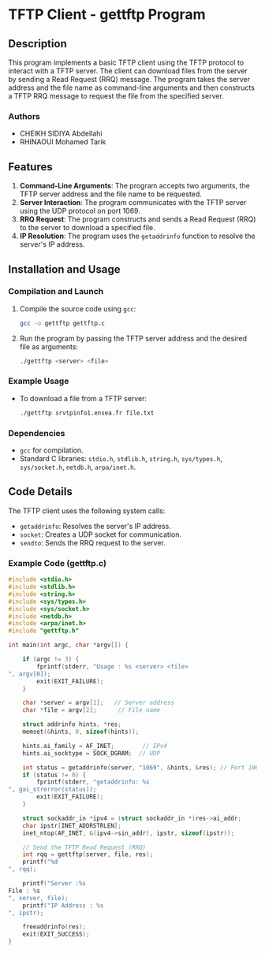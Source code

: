 # TFTP Client - gettftp Program

## Description
This program implements a basic TFTP client using the TFTP protocol to interact with a TFTP server. The client can download files from the server by sending a Read Request (RRQ) message. The program takes the server address and the file name as command-line arguments and then constructs a TFTP RRQ message to request the file from the specified server.

### Authors
- CHEIKH SIDIYA Abdellahi
- RHINAOUI Mohamed Tarik

## Features
1. **Command-Line Arguments**: The program accepts two arguments, the TFTP server address and the file name to be requested.
2. **Server Interaction**: The program communicates with the TFTP server using the UDP protocol on port 1069.
3. **RRQ Request**: The program constructs and sends a Read Request (RRQ) to the server to download a specified file.
4. **IP Resolution**: The program uses the `getaddrinfo` function to resolve the server's IP address.

## Installation and Usage
### Compilation and Launch
1. Compile the source code using `gcc`:
    ```bash
    gcc -o gettftp gettftp.c
    ```
2. Run the program by passing the TFTP server address and the desired file as arguments:
    ```bash
    ./gettftp <server> <file>
    ```

### Example Usage
- To download a file from a TFTP server:
    ```bash
    ./gettftp srvtpinfo1.ensea.fr file.txt
    ```

### Dependencies
- `gcc` for compilation.
- Standard C libraries: `stdio.h`, `stdlib.h`, `string.h`, `sys/types.h`, `sys/socket.h`, `netdb.h`, `arpa/inet.h`.

## Code Details
The TFTP client uses the following system calls:
- `getaddrinfo`: Resolves the server's IP address.
- `socket`: Creates a UDP socket for communication.
- `sendto`: Sends the RRQ request to the server.

### Example Code (gettftp.c)
```c
#include <stdio.h>
#include <stdlib.h>
#include <string.h>
#include <sys/types.h>
#include <sys/socket.h>
#include <netdb.h>
#include <arpa/inet.h>
#include "gettftp.h"

int main(int argc, char *argv[]) {

    if (argc != 3) { 
        fprintf(stderr, "Usage : %s <server> <file>
", argv[0]);
        exit(EXIT_FAILURE);
    }

    char *server = argv[1];   // Server address
    char *file = argv[2];      // File name

    struct addrinfo hints, *res;
    memset(&hints, 0, sizeof(hints));

    hints.ai_family = AF_INET;        // IPv4
    hints.ai_socktype = SOCK_DGRAM;  // UDP

    int status = getaddrinfo(server, "1069", &hints, &res); // Port 1069 is used
    if (status != 0) {
        fprintf(stderr, "getaddrinfo: %s
", gai_strerror(status));
        exit(EXIT_FAILURE);
    }

    struct sockaddr_in *ipv4 = (struct sockaddr_in *)res->ai_addr;
    char ipstr[INET_ADDRSTRLEN];
    inet_ntop(AF_INET, &(ipv4->sin_addr), ipstr, sizeof(ipstr)); 

    // Send the TFTP Read Request (RRQ)
    int rqq = gettftp(server, file, res);
    printf("%d
", rqq);

    printf("Server :%s 
File : %s
", server, file);
    printf("IP Address : %s
", ipstr);

    freeaddrinfo(res);
    exit(EXIT_SUCCESS);
}
```


